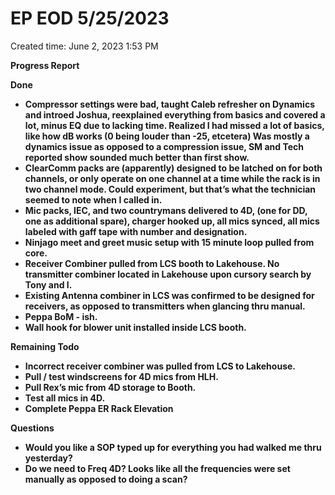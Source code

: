 # EP EOD 5/25/2023

Created time: June 2, 2023 1:53 PM

**Progress Report**

**Done**

- **Compressor settings were bad, taught Caleb refresher on Dynamics and introed Joshua, reexplained everything from basics and covered a lot, minus EQ due to lacking time. Realized I had missed a lot of basics, like how dB works (0 being louder than -25, etcetera) Was mostly a dynamics issue as opposed to a compression issue, SM and Tech reported show sounded much better than first show.**
- **ClearComm packs are (apparently) designed to be latched on for both channels, or only operate on one channel at a time while the rack is in two channel mode. Could experiment, but that’s what the technician seemed to note when I called in.**
- **Mic packs, IEC, and two countrymans delivered to 4D, (one for DD, one as additional spare), charger hooked up, all mics synced, all mics labeled with gaff tape with number and designation.**
- **Ninjago meet and greet music setup with 15 minute loop pulled from core.**
- **Receiver Combiner pulled from LCS booth to Lakehouse. No transmitter combiner located in Lakehouse upon cursory search by Tony and I.**
- **Existing Antenna combiner in LCS was confirmed to be designed for receivers, as opposed to transmitters when glancing thru manual.**
- **Peppa BoM - ish.**
- **Wall hook for blower unit installed inside LCS booth.**

**Remaining Todo**

- **Incorrect receiver combiner was pulled from LCS to Lakehouse.**
- **Pull / test windscreens for 4D mics from HLH.**
- **Pull Rex’s mic from 4D storage to Booth.**
- **Test all mics in 4D.**
- **Complete Peppa ER Rack Elevation**

**Questions**

- **Would you like a SOP typed up for everything you had walked me thru yesterday?**
- **Do we need to Freq 4D? Looks like all the frequencies were set manually as opposed to doing a scan?**